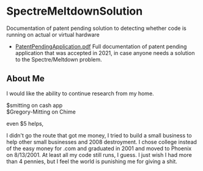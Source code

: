 # SpectreMeltdownSolution
Documentation of patent pending solution to detecting whether code is running on actual or virtual hardware

- [PatentPendingApplication.pdf](PatentPendingApplication.pdf)  Full documentation of patent pending application that was accepted in 2021, in case anyone needs a solution to the Spectre/Meltdown problem.

## About Me

I would like the ability to continue research from my home.  

$smitting on cash app    
$Gregory-Mitting on Chime

even $5 helps,

I didn't go the route that got me money, I tried to build a small business to help other small businesses and 2008 destroyment.  I chose college instead of the easy money for .com and graduated in 2001 and moved to Phoenix on 8/13/2001.  At least all my code still runs, I guess.  I just wish I had more than 4 pennies, but I feel the world is punishing me for giving a shit.

